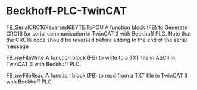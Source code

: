 # Beckhoff-PLC-TwinCAT
FB_SerialCRC16Reversed6BYTE.TcPOU
A function block (FB) to Generate CRC16 for serial communication in TwinCAT 3 with Beckhoff PLC. Note that the CRC16 code should be reversed before adding to the end of the serial message

FB_myFileWrite
A function block (FB) to write to a TXT file in ASCII in TwinCAT 3 with Beckhoff PLC.

FB_myFileRead
A function block (FB) to read from a TXT file in TwinCAT 3 with Beckhoff PLC.


